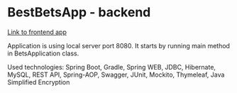 # BestBetsApp - backend

[Link to frontend app](https://github.com/napiorkowskik83/bets-vaadin)

Application is using local server port 8080.
It starts by running main method in BetsApplication class.

Used technologies:
Spring Boot, Gradle, Spring WEB,
JDBC, Hibernate, MySQL, REST API,
Spring-AOP, Swagger, JUnit, Mockito,
Thymeleaf, Java Simplified Encryption

